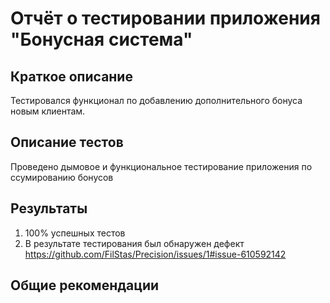 # Отчёт о тестировании приложения "Бонусная система"

## Краткое описание
Тестировался функционал по добавлению дополнительного бонуса новым клиентам.


## Описание тестов

Проведено дымовое и функциональное тестирование приложения по ссумированию бонусов



## Результаты

1. 100% успешных тестов
2. В результате тестирования был обнаружен дефект https://github.com/FilStas/Precision/issues/1#issue-610592142


## Общие рекомендации

